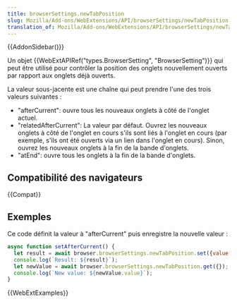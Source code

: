 ```yaml
---
title: browserSettings.newTabPosition
slug: Mozilla/Add-ons/WebExtensions/API/browserSettings/newTabPosition
translation_of: Mozilla/Add-ons/WebExtensions/API/browserSettings/newTabPosition
---
```


{{AddonSidebar()}}

Un objet {{WebExtAPIRef("types.BrowserSetting", "BrowserSetting")}} qui peut être utilisé pour contrôler la position des onglets nouvellement ouverts par rapport aux onglets déjà ouverts.

La valeur sous-jacente est une chaîne qui peut prendre l'une des trois valeurs suivantes :

- "afterCurrent": ouvre tous les nouveaux onglets à côté de l'onglet actuel.
- "relatedAfterCurrent": La valeur par défaut. Ouvrez les nouveaux onglets à côté de l'onglet en cours s'ils sont liés à l'onglet en cours (par exemple, s'ils ont été ouverts via un lien dans l'onglet en cours). Sinon, ouvrez les nouveaux onglets à la fin de la bande d'onglets.
- "atEnd": ouvre tous les onglets à la fin de la bande d'onglets.

## Compatibilité des navigateurs

{{Compat}}

## Exemples

Ce code définit la valeur à "afterCurrent" puis enregistre la nouvelle valeur :

```js
async function setAfterCurrent() {
  let result = await browser.browserSettings.newTabPosition.set({value: "afterCurrent"});
  console.log(`Result: ${result}`);
  let newValue = await browser.browserSettings.newTabPosition.get({});
  console.log(`New value: ${newValue.value}`);
}
```

{{WebExtExamples}}
